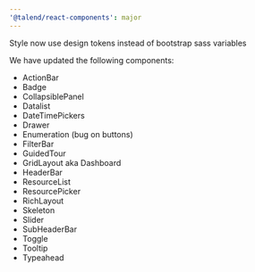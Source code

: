 ```yaml
---
'@talend/react-components': major
---
```


Style now use design tokens instead of bootstrap sass variables

We have updated the following components:

* ActionBar
* Badge
* CollapsiblePanel
* Datalist
* DateTimePickers
* Drawer
* Enumeration (bug on buttons)
* FilterBar
* GuidedTour
* GridLayout aka Dashboard
* HeaderBar
* ResourceList
* ResourcePicker
* RichLayout
* Skeleton
* Slider
* SubHeaderBar
* Toggle
* Tooltip
* Typeahead